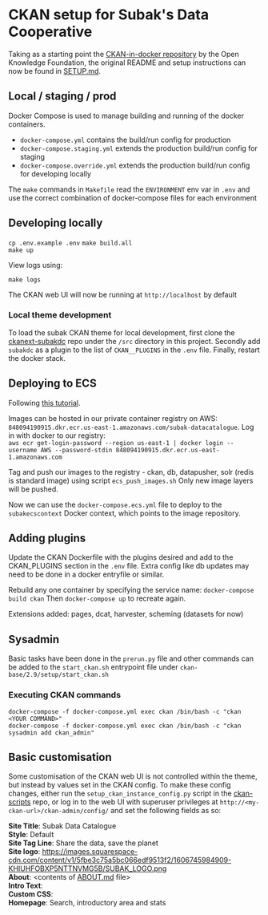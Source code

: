 # CKAN setup for Subak's Data Cooperative

Taking as a starting point the [CKAN-in-docker repository](https://github.com/okfn/docker-ckan) by the Open Knowledge Foundation, the original README and setup instructions can now be found in [SETUP.md](/SETUP.md).

## Local / staging / prod
Docker Compose is used to manage building and running of the docker containers. 

- `docker-compose.yml` contains the build/run config for production
- `docker-compose.staging.yml` extends the production build/run config for staging
- `docker-compose.override.yml` extends the production build/run config for developing locally

The `make` commands in `Makefile` read the `ENVIRONMENT` env var in `.env` and use the correct combination of docker-compose files for each environment

## Developing locally
`cp .env.example .env`
`make build.all`  
`make up`

View logs using:

`make logs`

The CKAN web UI will now be running at `http://localhost` by default

### Local theme development
To load the subak CKAN theme for local development, first clone the [ckanext-subakdc](https://github.com/ClimateSubak/ckanext-subakdc) repo under the `/src` directory in this project. Secondly add `subakdc` as a plugin to the list of `CKAN__PLUGINS` in the `.env` file. Finally, restart the docker stack.


## Deploying to ECS
Following [this tutorial](https://aws.amazon.com/blogs/containers/deploy-applications-on-amazon-ecs-using-docker-compose/).  

Images can be hosted in our private container registry on AWS: `848094190915.dkr.ecr.us-east-1.amazonaws.com/subak-datacatalogue`. 
Log in with docker to our registry:   
`aws ecr get-login-password --region us-east-1 | docker login --username AWS --password-stdin 848094190915.dkr.ecr.us-east-1.amazonaws.com`

Tag and push our images to the registry - ckan, db, datapusher, solr (redis is standard image) using script `ecs_push_images.sh`
Only new image layers will be pushed.  

Now we can use the `docker-compose.ecs.yml` file to deploy to the `subakecscontext` Docker context, which points to the image repository.

## Adding plugins
Update the CKAN Dockerfile with the plugins desired and add to the CKAN_PLUGINS section in the `.env` file. Extra config like db updates may need to be done in a docker entryfile or similar.

Rebuild any one container by specifying the service name: `docker-compose build ckan`
Then `docker-compose up` to recreate again.

Extensions added:  pages, dcat, harvester, scheming (datasets for now)

## Sysadmin
Basic tasks have been done in the `prerun.py` file and other commands can be added to the `start_ckan.sh` entrypoint file under `ckan-base/2.9/setup/start_ckan.sh`  

### Executing CKAN commands
`docker-compose -f docker-compose.yml exec ckan /bin/bash -c "ckan <YOUR COMMAND>"`  
`docker-compose -f docker-compose.yml exec ckan /bin/bash -c "ckan sysadmin add ckan_admin"`


## Basic customisation
Some customisation of the CKAN web UI is not controlled within the theme, but instead by values set in the CKAN config. To make these config changes, either run the `setup_ckan_instance_config.py` script in the [ckan-scripts](https://github.com/ClimateSubak/ckan-scripts) repo, or log in to the web UI with superuser privileges at `http://<my-ckan-url>/ckan-admin/config/` and set the following fields as so:

**Site Title**: Subak Data Catalogue  
**Style**: Default  
**Site Tag Line**: Share the data, save the planet  
**Site logo**: https://images.squarespace-cdn.com/content/v1/5fbe3c75a5bc066edf9513f2/1606745984909-KHIUHFOBXP5NTTNVMG5B/SUBAK_LOGO.png  
**About**: \<contents of [ABOUT.md](https://github.com/ClimateSubak/docker-ckan/blob/main/ABOUT.md) file>  
**Intro Text**: \
**Custom CSS**: \
**Homepage**: Search, introductory area and stats  
